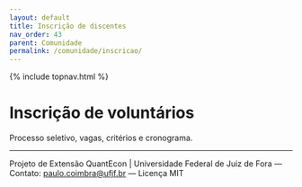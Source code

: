 ```yaml
---
layout: default
title: Inscrição de discentes
nav_order: 43
parent: Comunidade
permalink: /comunidade/inscricao/
---
```


{% include topnav.html %}

# Inscrição de voluntários
Processo seletivo, vagas, critérios e cronograma.

---

<p class="qe-footer">
  Projeto de Extensão QuantEcon | Universidade Federal de Juiz de Fora — 
  Contato: <a href="mailto:paulo.coimbra@ufjf.br">paulo.coimbra@ufjf.br</a> — Licença MIT
</p>
